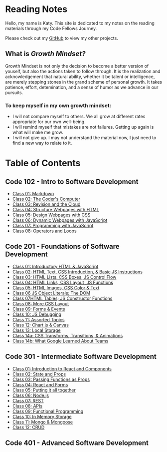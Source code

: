 # Reading Notes
Hello, my name is Katy. This site is dedicated to my notes on the reading materials through my Code Fellows Journey. 

Please check out my [GitHub](https://github.com/KatyRoffe) to view my other projects. 

## What is *Growth Mindset?*
Growth Mindset is not only the decision to become a better version of youself, but also the actions taken to follow through. It is the realization and acknowledgement that natural ability, whether it be talent or intelligence, are merely stepping stones in the grand scheme of personal growth. It takes patience, effort, detemination, and a sense of humor as we advance in our pursuits. 

### To keep myself in my own growth mindset:
* I will not compare myself to others. We all grow at different rates appropriate for our own well-being. 
* I will remind myself that mistakes are not failures. Getting up again is what will make me grow. 
* I will not give up. I may not understand the material now, I just need to find a new way to relate to it. 

# Table of Contents

## Code 102 - Intro to Software Development
* [Class 01: Markdown](https://katyroffe.github.io/reading-notes/code102/markdown-notes)
* [Class 02: The Coder's Computer](https://katyroffe.github.io/reading-notes/code102/computer-notes)
* [Class 03: Revision and the Cloud](https://katyroffe.github.io/reading-notes/code102/revisions-and-cloud-notes)
* [Class 04: Structure Webpages with HTML](https://katyroffe.github.io/reading-notes/code102/html-reading-notes)
* [Class 05: Design Webpages with CSS](https://katyroffe.github.io/reading-notes/code102/css-design-notes)
* [Class 06: Dynamic Webpages with JavaScript](https://katyroffe.github.io/reading-notes/code102/dynamic-javascript)
* [Class 07: Programming with JavaScript](https://katyroffe.github.io/reading-notes/code102/programming-with-javascript)
* [Class 08: Operators and Loops](https://katyroffe.github.io/reading-notes/code102/operators-and-loops)

## Code 201 - Foundations of Software Development
* [Class 01: Introductory HTML & JavaScript](https://katyroffe.github.io/reading-notes/code201/class-01)
* [Class 02: HTML Text, CSS Introduction, & Basic JS Instructions](https://katyroffe.github.io/reading-notes/code201/class-02)
* [Class 03: HTML Lists, CSS Boxes, JS Control Flow](https://katyroffe.github.io/reading-notes/code201/class-03)
* [Class 04: HTML Links, CSS Layout, JS Functions](https://katyroffe.github.io/reading-notes/code201/class-04)
* [Class 05: HTML Images, CSS Color & Text](https://katyroffe.github.io/reading-notes/code201/class-05)
* [Class 06 JS Object Literals; The DOM](https://katyroffe.github.io/reading-notes/code201/class-06)
* [Class 07HTML Tables; JS Constructor Functions](https://katyroffe.github.io/reading-notes/code201/class-07)
* [Class 08: More CSS Layout](https://katyroffe.github.io/reading-notes/code201/class-08)
* [Class 09: Forms & Events](https://katyroffe.github.io/reading-notes/code201/class-09)
* [Class 10: JS Debugging](https://katyroffe.github.io/reading-notes/code201/class-10)
* [Class 11: Assorted Topics](https://katyroffe.github.io/reading-notes/code201/class-11)
* [Class 12: Chart.js & Canvas](https://katyroffe.github.io/reading-notes/code201/class-12)
* [Class 13: Local Storage](https://katyroffe.github.io/reading-notes/code201/class-13)
* [Class 14a: CSS Transforms, Transitions, & Animations](https://katyroffe.github.io/reading-notes/code201/class-14a)
* [Class 14b: What Google Learned About Teams](https://katyroffe.github.io/reading-notes/code201/class-14b)

## Code 301 - Intermediate Software Development
* [Class 01: Introduction to React and Components](https://katyroffe.github.io/reading-notes/code301/class-01)
* [Class 02: State and Props](https://katyroffe.github.io/reading-notes/code301/class-02)
* [Class 03: Passing Functions as Props](https://katyroffe.github.io/reading-notes/code301/class-03)
* [Class 04: React and Forms](https://katyroffe.github.io/reading-notes/code301/class-04)
* [Class 05: Putting it all together](https://katyroffe.github.io/reading-notes/code301/class-05)
* [Class 06: Node.js](https://katyroffe.github.io/reading-notes/code301/class-06)
* [Class 07: REST](https://katyroffe.github.io/reading-notes/code301/class-07)
* [Class 08: APIs](https://katyroffe.github.io/reading-notes/code301/class-08)
* [Class 09: Functional Programming](https://katyroffe.github.io/reading-notes/code301/class-09)
* [Class 10: In Memory Storage](https://katyroffe.github.io/reading-notes/code301/class-10)
* [Class 11: Mongo & Mongoose](https://katyroffe.github.io/reading-notes/code301/class-11)
* [Class 12: CRUD](https://katyroffe.github.io/reading-notes/code301/class-12)

## Code 401 - Advanced Software Development